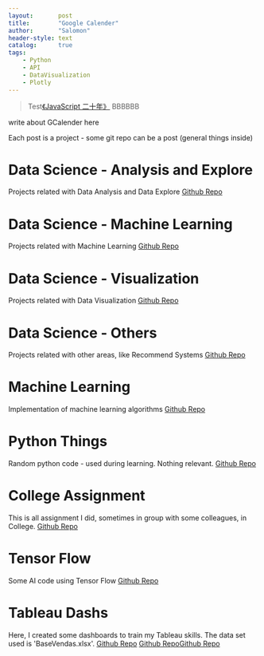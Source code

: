 ```yaml
---
layout:       post
title:        "Google Calender"
author:       "Salomon"
header-style: text
catalog:      true
tags:
    - Python
    - API
    - DataVisualization
    - Plotly
---
```


> Test[《JavaScript 二十年》](https://zhuanlan.zhihu.com/p/373065151) BBBBBB

write about GCalender here

Each post is a project - some git repo can be a post (general things inside)

# Data Science - Analysis and Explore
Projects related with Data Analysis and Data Explore
[Github Repo](https://github.com/salomaoalves/DataScience_Analysis-Explore)

# Data Science - Machine Learning
Projects related with Machine Learning
[Github Repo](https://github.com/salomaoalves/DataScience_MachineLearning)

# Data Science - Visualization
Projects related with Data Visualization
[Github Repo](https://github.com/salomaoalves/DataScience_Visualization)

# Data Science - Others
Projects related with other areas, like Recommend Systems
[Github Repo](https://github.com/salomaoalves/DataScience_Others)

# Machine Learning
Implementation of machine learning algorithms
[Github Repo](https://github.com/salomaoalves/MachineLearning)

# Python Things
Random python code - used during learning. Nothing relevant.
[Github Repo](https://github.com/salomaoalves/PythonThings)

# College Assignment
This is all assignment I did, sometimes in group with some colleagues, in College.
[Github Repo](https://github.com/salomaoalves/College-Assignment)

# Tensor Flow
Some AI code using Tensor Flow
[Github Repo](https://github.com/salomaoalves/TensorFlow)

# Tableau Dashs
Here, I created some dashboards to train my Tableau skills. The data set used is 'BaseVendas.xlsx'.
[Github Repo](https://github.com/salomaoalves/TableauDashboards)
[Github Repo]()[Github Repo]()
